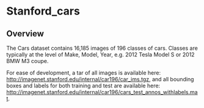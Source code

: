 # Stanford_cars

## Overview

The Cars dataset contains 16,185 images of 196 classes of cars. Classes are typically at the level of Make, Model, Year, e.g. 2012 Tesla Model S or 2012 BMW M3 coupe.
       
For ease of development, a tar of all images is available here: http://imagenet.stanford.edu/internal/car196/car_ims.tgz, and all bounding boxes and labels for both training and test are available here: http://imagenet.stanford.edu/internal/car196/cars_test_annos_withlabels.mat.


